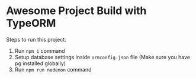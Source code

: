 # Awesome Project Build with TypeORM

Steps to run this project:

1. Run `npm i` command
2. Setup database settings inside `ormconfig.json` file (Make sure you have pg installed globally)
3. Run `npm run nodemon` command
